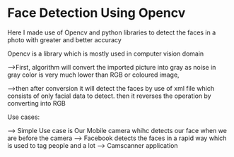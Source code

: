 # Face Detection Using Opencv

Here I made use of Opencv and python libraries to detect the faces in a photo with greater and better accuracy

Opencv is a library which is mostly used in computer vision domain

-->First, algorithm will convert the imported picture into gray as noise in gray color is very much lower than RGB or coloured image, 

-->then after conversion it will detect the faces by use of xml file which consists of only facial data to detect. then it reverses the operation by converting into RGB

Use cases:

--> Simple Use case is Our Mobile camera whihc detects our face when we are before the camera
--> Facebook detects the faces in a rapid way which is used to tag people and a lot
--> Camscanner application

